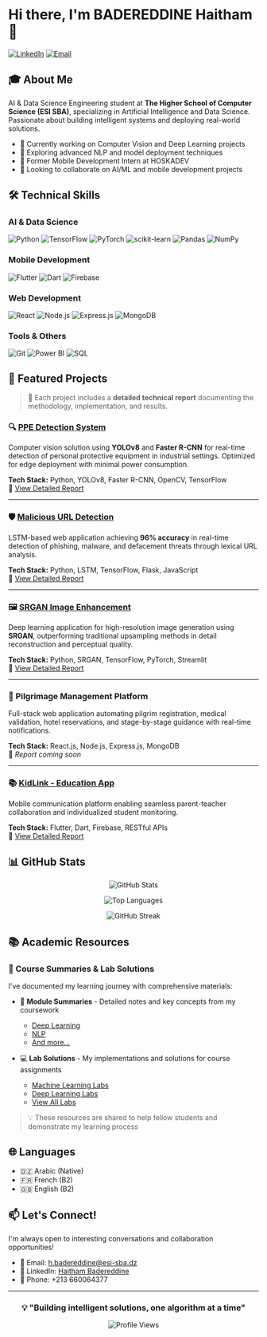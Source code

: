 # Hi there, I'm BADEREDDINE Haitham 👋

[![LinkedIn](https://img.shields.io/badge/LinkedIn-0077B5?style=for-the-badge&logo=linkedin&logoColor=white)](https://www.linkedin.com/in/haitham-badereddine-511363254/)
[![Email](https://img.shields.io/badge/Email-D14836?style=for-the-badge&logo=gmail&logoColor=white)](mailto:h.badereddine@esi-sba.dz)

## 🎓 About Me

AI & Data Science Engineering student at **The Higher School of Computer Science (ESI SBA)**, specializing in Artificial Intelligence and Data Science. Passionate about building intelligent systems and deploying real-world solutions.

- 🔭 Currently working on Computer Vision and Deep Learning projects
- 🌱 Exploring advanced NLP and model deployment techniques
- 💼 Former Mobile Development Intern at HOSKADEV
- 🎯 Looking to collaborate on AI/ML and mobile development projects

## 🛠️ Technical Skills

### AI & Data Science
![Python](https://img.shields.io/badge/Python-3776AB?style=flat&logo=python&logoColor=white)
![TensorFlow](https://img.shields.io/badge/TensorFlow-FF6F00?style=flat&logo=tensorflow&logoColor=white)
![PyTorch](https://img.shields.io/badge/PyTorch-EE4C2C?style=flat&logo=pytorch&logoColor=white)
![scikit-learn](https://img.shields.io/badge/scikit--learn-F7931E?style=flat&logo=scikit-learn&logoColor=white)
![Pandas](https://img.shields.io/badge/Pandas-150458?style=flat&logo=pandas&logoColor=white)
![NumPy](https://img.shields.io/badge/NumPy-013243?style=flat&logo=numpy&logoColor=white)

### Mobile Development
![Flutter](https://img.shields.io/badge/Flutter-02569B?style=flat&logo=flutter&logoColor=white)
![Dart](https://img.shields.io/badge/Dart-0175C2?style=flat&logo=dart&logoColor=white)
![Firebase](https://img.shields.io/badge/Firebase-FFCA28?style=flat&logo=firebase&logoColor=black)

### Web Development
![React](https://img.shields.io/badge/React-20232A?style=flat&logo=react&logoColor=61DAFB)
![Node.js](https://img.shields.io/badge/Node.js-339933?style=flat&logo=nodedotjs&logoColor=white)
![Express.js](https://img.shields.io/badge/Express.js-000000?style=flat&logo=express&logoColor=white)
![MongoDB](https://img.shields.io/badge/MongoDB-47A248?style=flat&logo=mongodb&logoColor=white)

### Tools & Others
![Git](https://img.shields.io/badge/Git-F05032?style=flat&logo=git&logoColor=white)
![Power BI](https://img.shields.io/badge/Power%20BI-F2C811?style=flat&logo=powerbi&logoColor=black)
![SQL](https://img.shields.io/badge/SQL-4479A1?style=flat&logo=mysql&logoColor=white)

## 🚀 Featured Projects

> 📄 Each project includes a **detailed technical report** documenting the methodology, implementation, and results.

### 🔍 [PPE Detection System](https://github.com/BadereddineHaitham/PPE-Detection)
Computer vision solution using **YOLOv8** and **Faster R-CNN** for real-time detection of personal protective equipment in industrial settings. Optimized for edge deployment with minimal power consumption.

**Tech Stack:** Python, YOLOv8, Faster R-CNN, OpenCV, TensorFlow  
📑 [View Detailed Report](https://github.com/BadereddineHaitham/PPE-Detection/blob/main/Project%20report.pdf)

---

### 🛡️ [Malicious URL Detection](https://github.com/BadereddineHaitham/malicious-url-detector)
LSTM-based web application achieving **96% accuracy** in real-time detection of phishing, malware, and defacement threats through lexical URL analysis.

**Tech Stack:** Python, LSTM, TensorFlow, Flask, JavaScript  
📑 [View Detailed Report](https://github.com/BadereddineHaitham/malicious-url-detector/blob/main/Docs/Malicious_URL_Detection.pdf)

---

### 🖼️ [SRGAN Image Enhancement](https://github.com/BadereddineHaitham/srgan-image-super-resolution)
Deep learning application for high-resolution image generation using **SRGAN**, outperforming traditional upsampling methods in detail reconstruction and perceptual quality.

**Tech Stack:** Python, SRGAN, TensorFlow, PyTorch, Streamlit  
📑 [View Detailed Report](https://github.com/BadereddineHaitham/srgan-image-super-resolution/blob/main/docs/SRGAN_Report.pdf)

---

### 🕌 Pilgrimage Management Platform
Full-stack web application automating pilgrim registration, medical validation, hotel reservations, and stage-by-stage guidance with real-time notifications.

**Tech Stack:** React.js, Node.js, Express.js, MongoDB  
📑 *Report coming soon*

---

### 📚 [KidLink - Education App](https://github.com/BadereddineHaitham/KidLink-App)
Mobile communication platform enabling seamless parent-teacher collaboration and individualized student monitoring.

**Tech Stack:** Flutter, Dart, Firebase, RESTful APIs  
📑 [View Detailed Report](https://github.com/BadereddineHaitham/KidLink-App/blob/main/KIDLINK/KIDLINK/project%20report.pdf)

## 📊 GitHub Stats

<div align="center">
  
![GitHub Stats](https://github-readme-stats.vercel.app/api?username=BadereddineHaitham&show_icons=true&theme=radical&hide_border=true)

![Top Languages](https://github-readme-stats.vercel.app/api/top-langs/?username=BadereddineHaitham&layout=compact&theme=radical&hide_border=true)

![GitHub Streak](https://github-readme-streak-stats.herokuapp.com/?user=BadereddineHaitham&theme=radical&hide_border=true)

</div>

## 📚 Academic Resources

### 📖 Course Summaries & Lab Solutions
I've documented my learning journey with comprehensive materials:

- 📝 **Module Summaries** - Detailed notes and key concepts from my coursework
  - [Deep Learning](https://github.com/BadereddineHaitham/Some-Module-Summaries-ESI-sba-AI-DS/blob/main/dl.pdf)
  - [NLP](https://github.com/BadereddineHaitham/Some-Module-Summaries-ESI-sba-AI-DS/blob/main/NLP.pdf)
  - [And more...](https://github.com/BadereddineHaitham/Some-Module-Summaries-ESI-sba-AI-DS)

- 💻 **Lab Solutions** - My implementations and solutions for course assignments
  - [Machine Learning Labs](https://github.com/BadereddineHaitham/ML-ESI-sba-2025)
  - [Deep Learning Labs](https://github.com/BadereddineHaitham/DL-ESI-sba-2025)
  - [View All Labs](https://github.com/BadereddineHaitham?tab=repositories)

> 💡 These resources are shared to help fellow students and demonstrate my learning process

## 🌐 Languages

- 🇩🇿 Arabic (Native)
- 🇫🇷 French (B2)
- 🇬🇧 English (B2)

## 📫 Let's Connect!

I'm always open to interesting conversations and collaboration opportunities!

- 📧 Email: h.badereddine@esi-sba.dz
- 💼 LinkedIn: [Haitham Badereddine](https://www.linkedin.com/in/haitham-badereddine-511363254/)
- 📱 Phone: +213 660064377

---

<div align="center">
  
### 💡 "Building intelligent solutions, one algorithm at a time"

![Profile Views](https://komarev.com/ghpvc/?username=BadereddineHaitham&color=blueviolet&style=flat-square)

</div>
